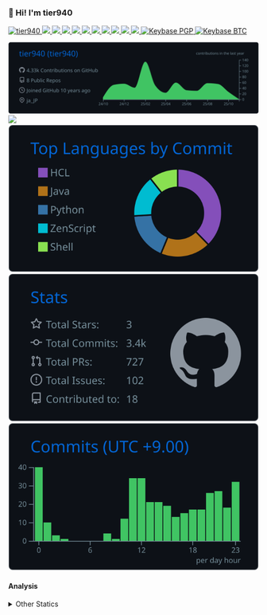 ### 👋 Hi! I'm tier940

<p align="left"> 
  <a href="https://github.com/tier940/tier940/">
    <img src="https://komarev.com/ghpvc/?username=tier940" alt="tier940" />
  </a>
  <a href="http://twitter.com/tier940">
    <img height="20" src="https://img.shields.io/twitter/follow/tier940?label=Twitter&logo=twitter&style=flat" />
  </a>
  <a href="https://github.com/tier940">
    <img height="20" src="https://img.shields.io/github/followers/tier940?label=follow&logo=github&style=flat" />
  </a>
  <a href="https://www.reddit.com/user/tier940">
    <img height="20" src="https://img.shields.io/reddit/user-karma/combined/tier940?label=Reddit&logo=reddit&style=flat" />
  </a>
  <a href="https://stackoverflow.com/users/17317833/tier940">
    <img height="20" src="https://img.shields.io/stackexchange/stackoverflow/r/17317833?label=StackOverflow&logo=stack-overflow&style=flat" />
  </a>
  <a href="https://zenn.dev/tier940">
    <img height="20" src="https://zenn.badge.nikaera.com/s/tier940/likes" />
  </a>
  <a href="https://zenn.dev/tier940">
    <img height="20" src="https://zenn.badge.nikaera.com/s/tier940/followers" />
  </a>
  <a href="https://zenn.dev/tier940">
    <img height="20" src="https://zenn.badge.nikaera.com/s/tier940/articles" />
  </a>
  <a href="http://qiita.com/tier940">
    <img height="20" src="https://qiita-badge.apiapi.app/s/tier940/posts.svg" />
  </a>
  <a href="http://qiita.com/tier940">
    <img height="20" src="https://qiita-badge.apiapi.app/s/tier940/contributions.svg" />
  </a>
  <a href="https://github.com/tier940/tier940/">
    <img height="20" src="https://github.com/tier940/tier940/actions/workflows/main.yml/badge.svg" />
  </a>
  <a href="https://keybase.io/tier940">
    <img alt="Keybase PGP" src="https://img.shields.io/keybase/pgp/tier940">
  </a>
  <a href="https://keybase.io/tier940">
    <img alt="Keybase BTC" src="https://img.shields.io/keybase/btc/tier940">
  </a>
</p>

[![](https://raw.githubusercontent.com/tier940/tier940/main/profile-summary-card-output/github_dark/0-profile-details.svg)](https://github.com/vn7n24fzkq/github-profile-summary-cards)
[![](https://raw.githubusercontent.com/tier940/tier940/main/profile-summary-card-output/github_dark/1-repos-per-language.svg)](https://github.com/vn7n24fzkq/github-profile-summary-cards) [![](https://raw.githubusercontent.com/tier940/tier940/main/profile-summary-card-output/github_dark/2-most-commit-language.svg)](https://github.com/vn7n24fzkq/github-profile-summary-cards)
[![](https://raw.githubusercontent.com/tier940/tier940/main/profile-summary-card-output/github_dark/3-stats.svg)](https://github.com/vn7n24fzkq/github-profile-summary-cards) [![](https://raw.githubusercontent.com/tier940/tier940/main/profile-summary-card-output/github_dark/4-productive-time.svg)](https://github.com/vn7n24fzkq/github-profile-summary-cards)


#### Analysis
<!-- <img height="150" src="https://github.com/tier940/tier940/blob/master/images/stat.svg" alt="Alternative Text"/> -->

<details>
  <summary>Other Statics</summary>
  <!--START_SECTION:waka-->
![Code Time](http://img.shields.io/badge/Code%20Time-6%2C276%20hrs%2020%20mins-blue)

**🐱 My GitHub Data** 

> 📦 86.7 kB Used in GitHub's Storage 
 > 
> 💼 Opted to Hire
 > 
> 📜 14 Public Repositories 
 > 
> 🔑 8 Private Repositories 
 > 
**I'm an Early 🐤** 

```text
🌞 Morning                2596 commits        ████░░░░░░░░░░░░░░░░░░░░░   17.18 % 
🌆 Daytime                5414 commits        █████████░░░░░░░░░░░░░░░░   35.83 % 
🌃 Evening                5463 commits        █████████░░░░░░░░░░░░░░░░   36.15 % 
🌙 Night                  1638 commits        ███░░░░░░░░░░░░░░░░░░░░░░   10.84 % 
```
📅 **I'm Most Productive on Saturday** 

```text
Monday                   1663 commits        ███░░░░░░░░░░░░░░░░░░░░░░   11.01 % 
Tuesday                  2330 commits        ████░░░░░░░░░░░░░░░░░░░░░   15.42 % 
Wednesday                1781 commits        ███░░░░░░░░░░░░░░░░░░░░░░   11.79 % 
Thursday                 1493 commits        ██░░░░░░░░░░░░░░░░░░░░░░░   09.88 % 
Friday                   2219 commits        ████░░░░░░░░░░░░░░░░░░░░░   14.68 % 
Saturday                 2907 commits        █████░░░░░░░░░░░░░░░░░░░░   19.24 % 
Sunday                   2718 commits        ████░░░░░░░░░░░░░░░░░░░░░   17.99 % 
```


📊 **This Week I Spent My Time On** 

```text
🕑︎ Time Zone: Asia/Tokyo

💬 Programming Languages: 
Other                    29 hrs 41 mins      ██████████████████████░░░   86.17 % 
Java                     1 hr 45 mins        █░░░░░░░░░░░░░░░░░░░░░░░░   05.12 % 
Markdown                 1 hr 24 mins        █░░░░░░░░░░░░░░░░░░░░░░░░   04.07 % 
JSON                     32 mins             ░░░░░░░░░░░░░░░░░░░░░░░░░   01.59 % 
YAML                     16 mins             ░░░░░░░░░░░░░░░░░░░░░░░░░   00.81 % 

🔥 Editors: 
Chrome                   31 hrs 16 mins      ███████████████████████░░   90.78 % 
IntelliJ IDEA            2 hrs 5 mins        ██░░░░░░░░░░░░░░░░░░░░░░░   06.08 % 
VS Code                  1 hr 5 mins         █░░░░░░░░░░░░░░░░░░░░░░░░   03.15 % 

💻 Operating System: 
Windows                  33 hrs 44 mins      ████████████████████████░   97.94 % 
Linux                    42 mins             █░░░░░░░░░░░░░░░░░░░░░░░░   02.06 % 
```

**I Mostly Code in Java** 

```text
Java                     11 repos            ██████████░░░░░░░░░░░░░░░   39.29 % 
HCL                      3 repos             ███░░░░░░░░░░░░░░░░░░░░░░   10.71 % 
Python                   2 repos             ██░░░░░░░░░░░░░░░░░░░░░░░   07.14 % 
Shell                    2 repos             ██░░░░░░░░░░░░░░░░░░░░░░░   07.14 % 
JavaScript               1 repo              █░░░░░░░░░░░░░░░░░░░░░░░░   03.57 % 
```



**Timeline**

![Lines of Code chart](https://raw.githubusercontent.com/tier940/tier940/main/assets/bar_graph.png)


 Last Updated on 01/09/2025 01:18:21 UTC
<!--END_SECTION:waka-->
</details>
